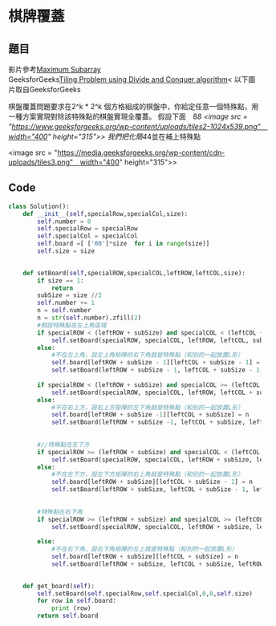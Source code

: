 # 棋牌覆蓋

          
## 題目


影片參考<a href = "https://www.youtube.com/watch?v=ss7eQtz-KHU">Maximum Subarray</a><br>
GeeksforGeeks<a href = "https://www.geeksforgeeks.org/tiling-problem-using-divide-and-conquer-algorithm/">Tiling Problem using Divide and Conquer algorithm</a><
以下圖片取自GeeksforGeeks

棋盤覆蓋問題要求在2^k * 2^k 個方格組成的棋盤中，你給定任意一個特殊點，用一種方案實現對除該特殊點的棋盤實現全覆蓋。
假設下面　8*8
<image src = "https://www.geeksforgeeks.org/wp-content/uploads/tiles2-1024x539.png"　width="400" height="315">></img>
我們把化簡4*4並在補上特殊點

<image src = "https://media.geeksforgeeks.org/wp-content/cdn-uploads/tiles3.png"　width="400" height="315">></img>


## Code

```python
class Solution():
    def __init__(self,specialRow,specialCol,size):
        self.number = 0
        self.specialRow = specialRow
        self.specialCol = specialCol
        self.board =[ ['00']*size  for i in range(size)]
        self.size = size

      
    def setBoard(self,specialROW,specialCOL,leftROW,leftCOL,size):
        if size == 1:
            return
        subSize = size //2
        self.number += 1
        n = self.number
        n = str(self.number).zfill(2)
        #假設特殊點在左上角區域
        if specialROW < (leftROW + subSize) and specialCOL < (leftCOL + subSize):
            self.setBoard(specialROW, specialCOL, leftROW, leftCOL, subSize)                
        else:
            #不在左上角，設左上角矩陣的右下角就是特殊點（和別的一起放置L形）              
            self.board[leftROW + subSize - 1][leftCOL + subSize - 1] = n
            self.setBoard(leftROW + subSize - 1, leftCOL + subSize - 1, leftROW, leftCOL, subSize)
        
        if specialROW < (leftROW + subSize) and specialCOL >= (leftCOL + subSize) :
            self.setBoard(specialROW, specialCOL, leftROW, leftCOL + subSize, subSize)               
        else: 
            #不在右上方，設右上方矩陣的左下角就是特殊點（和別的一起放置L形）
            self.board[leftROW + subSize -1][leftCOL + subSize] = n
            self.setBoard(leftROW + subSize -1, leftCOL + subSize, leftROW, leftCOL + subSize, subSize)
        
      
        #//特殊點在左下方
        if specialROW >= (leftROW + subSize) and specialCOL < (leftCOL + subSize): 
            self.setBoard(specialROW, specialCOL, leftROW + subSize, leftCOL, subSize)		
        else: 
            #不在左下方，設左下方矩陣的右上角就是特殊點（和別的一起放置L形）
            self.board[leftROW + subSize][leftCOL + subSize - 1] = n
            self.setBoard(leftROW + subSize, leftCOL + subSize - 1, leftROW + subSize, leftCOL, subSize)
        	
    
        #特殊點在右下角
        if specialROW >= (leftROW + subSize) and specialCOL >= (leftCOL + subSize):
            self.setBoard(specialROW, specialCOL, leftROW + subSize, leftCOL + subSize, subSize)
        		
        else:
            #不在右下角，設右下角矩陣的左上就是特殊點（和別的一起放置L形）
            self.board[leftROW + subSize][leftCOL + subSize] = n
            self.setBoard(leftROW + subSize, leftCOL + subSize, leftROW + subSize, leftCOL + subSize, subSize)       			

        
    def get_board(self):
        self.setBoard(self.specialRow,self.specialCol,0,0,self.size)   
        for row in self.board:
            print (row)
        return self.board
  
```